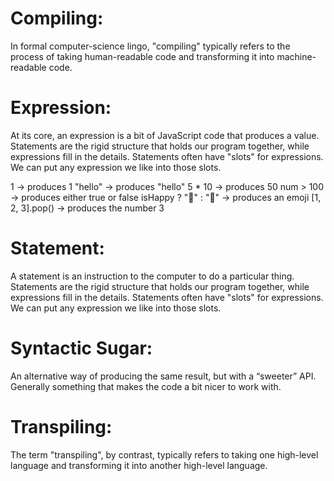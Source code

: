 # Compiling: 
In formal computer-science lingo, "compiling" typically refers to the process of taking human-readable code and transforming it into machine-readable code.

# Expression:
At its core, an expression is a bit of JavaScript code that produces a value. Statements are the rigid structure that holds our program together, while expressions fill in the details. Statements often have "slots" for expressions. We can put any expression we like into those slots.

1 → produces 1
"hello" → produces "hello"
5 * 10 → produces 50
num > 100 → produces either true or false
isHappy ? "🙂" : "🙁" → produces an emoji
[1, 2, 3].pop() → produces the number 3

# Statement:
A statement is an instruction to the computer to do a particular thing. Statements are the rigid structure that holds our program together, while expressions fill in the details. Statements often have "slots" for expressions. We can put any expression we like into those slots.

# Syntactic Sugar: 
An alternative way of producing the same result, but with a “sweeter” API. Generally something that makes the code a bit nicer to work with.

# Transpiling:
The term "transpiling", by contrast, typically refers to taking one high-level language and transforming it into another high-level language. 
